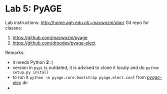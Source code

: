 # Lab 5: PyAGE

Lab instructions: <http://home.agh.edu.pl/~macwozni/ubp/>
Git repo for classes: 
1. <https://github.com/macwozni/pyage>
2. <https://github.com/droodev/pyage-elect>

Remarks:
  - it needs Python **2** :(
  - version in `pypi` is outdated, it is advised to clone it localy and do `python setup.py install`
  - to run it `python -m pyage.core.bootstrap pyage.elect.conf` from [*pyage-elec*](pyage-elect/) dir
  -
